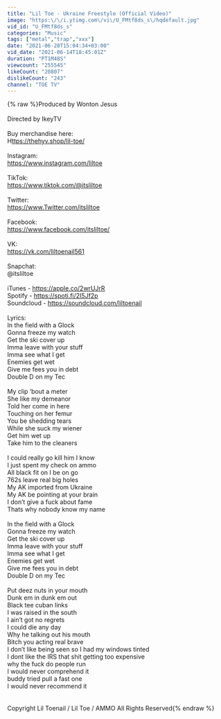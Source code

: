 ```yaml
---
title: "Lil Toe - Ukraine Freestyle (Official Video)"
image: "https:\/\/i.ytimg.com\/vi\/U_FMtf8ds_s\/hqdefault.jpg"
vid_id: "U_FMtf8ds_s"
categories: "Music"
tags: ["metal","trap","xxx"]
date: "2021-06-20T15:04:34+03:00"
vid_date: "2021-06-14T18:45:01Z"
duration: "PT1M48S"
viewcount: "255545"
likeCount: "20807"
dislikeCount: "243"
channel: "TOE TV"
---
```

{% raw %}Produced by Wonton Jesus<br /><br />Directed by IkeyTV<br /><br />Buy merchandise here:<br />​H<a rel="nofollow" target="blank" href="ttps://thehyv.shop/lil-toe/">ttps://thehyv.shop/lil-toe/</a><br /><br />Instagram:<br /><a rel="nofollow" target="blank" href="https://www.instagram.com/liltoe​">https://www.instagram.com/liltoe​</a><br /><br />TikTok:<br /><a rel="nofollow" target="blank" href="https://www.tiktok.com/@itsliltoe​">https://www.tiktok.com/@itsliltoe​</a><br /><br />Twitter:<br /><a rel="nofollow" target="blank" href="https://www.Twitter.com/itsliltoe​">https://www.Twitter.com/itsliltoe​</a><br /><br />Facebook:<br /><a rel="nofollow" target="blank" href="https://www.facebook.com/itsliltoe/​">https://www.facebook.com/itsliltoe/​</a><br /><br />VK:<br /><a rel="nofollow" target="blank" href="https://vk.com/liltoenail561​">https://vk.com/liltoenail561​</a><br /><br />Snapchat:<br />@itsliltoe<br /><br />iTunes - <a rel="nofollow" target="blank" href="https://apple.co/2wrUJrR​">https://apple.co/2wrUJrR​</a><br />Spotify - <a rel="nofollow" target="blank" href="https://spoti.fi/2I5Jf2p​">https://spoti.fi/2I5Jf2p​</a><br />Soundcloud - <a rel="nofollow" target="blank" href="https://soundcloud.com/liltoenail​">https://soundcloud.com/liltoenail​</a><br /><br />Lyrics:<br />In the field with a Glock<br />Gonna freeze my watch<br />Get the ski cover up <br />Imma leave with your stuff<br />Imma see what I get <br />Enemies get wet<br />Give me fees you in debt<br />Double D on my Tec<br /><br />My clip ‘bout a meter<br />She like my demeanor  <br />Told her come in here<br />Touching on her femur<br />You be shedding tears<br />While she suck my wiener<br />Get him wet up <br />Take him to the cleaners <br /><br />I could really go kill him I know <br />I just spent my check on ammo<br />All black fit on I be on go <br />762s leave real big holes<br />My AK imported from Ukraine <br />My AK be pointing at your brain<br />I don’t give a fuck about fame<br />Thats why nobody know my name <br /><br />In the field with a Glock<br />Gonna freeze my watch<br />Get the ski cover up <br />Imma leave with your stuff<br />Imma see what I get <br />Enemies get wet<br />Give me fees you in debt<br />Double D on my Tec<br /><br />Put deez nuts in your mouth<br />Dunk em in dunk em out <br />Black tee cuban links<br />I was raised in the south<br />I ain’t got no regrets <br />I could die any day<br />Why he talking out his mouth<br />Bitch you acting real brave<br />I don’t like being seen so I had my windows tinted <br />I dont like the IRS that shit getting too expensive  <br />why the fuck do people run<br />I would never comprehend it<br />buddy tried pull a fast one<br />I would never recommend it<br /><br /><br />Copyright Lil Toenail / Lil Toe / AMMO All Rights Reserved{% endraw %}

